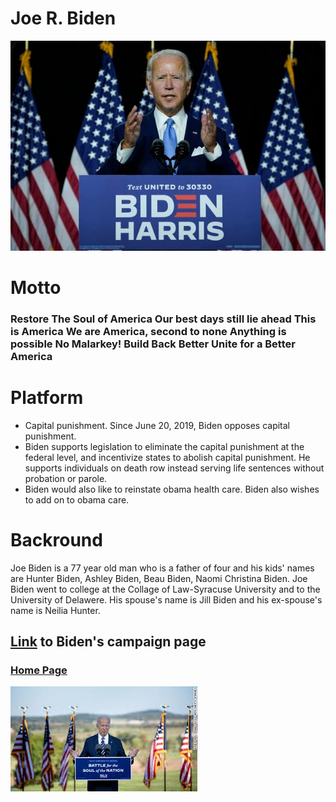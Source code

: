 
# Joe R. Biden
![Biden](/biden.jpeg)

# Motto
### Restore The Soul of America Our best days still lie ahead This is America We are America, second to none Anything is possible No Malarkey! Build Back Better Unite for a Better America
# Platform 
   * Capital punishment. Since June 20, 2019, Biden opposes capital punishment. 
   * Biden supports legislation to eliminate the capital punishment at the federal level, and incentivize states to abolish capital punishment. He supports individuals on death row instead serving life sentences without probation or parole. 
   * Biden would also like to reinstate obama health care. Biden also wishes to add on to obama care. 
# Backround
Joe Biden is a 77 year old man who is a father of four and his kids' names are Hunter Biden, Ashley Biden, Beau Biden, Naomi Christina Biden. Joe Biden went to college at the Collage of Law-Syracuse University and to the University of Delawere. His spouse's name is Jill Biden and his ex-spouse's name is Neilia Hunter.
## [Link](https://joebiden.com/#) to Biden's campaign page
 
### [Home Page](/README.md)
![JOE](/JOE.jpeg)


